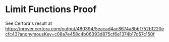 # Limit Functions Proof

See Certora's result at https://prover.certora.com/output/480394/5eacad4ac8674a8bbf752b1220ecfc43?anonymousKey=c08a7e458c4b06393d875cf6e1374b17d57c150f